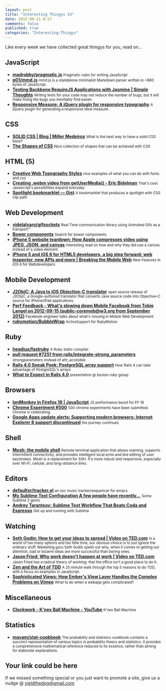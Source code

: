 ```yaml
--- 
layout: post 
title: "Interesting Thingys 33" 
date: 2012-09-21 8:17 
comments: false 
published: true 
categories: "Interesting-Thingys" 
--- 
```

Like every week we have collected great thingys for you, read on…

<!-- More -->


##  JavaScript

- **[madrobby/pragmatic.js](https://github.com/madrobby/pragmatic.js)**
    <small>Pragmatic rules for writing JavaScript</small>
- **[p01/mmd.js](https://github.com/p01/mmd.js)**
    <small>mmd.js is a standalone minimalist Markdown parser written in ~860 bytes of JavaScript.</small>
- **[Testing Backbone RequireJS Applications with Jasmine | Simple Thoughts](http://kilon.org/blog/2012/08/testing-backbone-requirejs-applications-with-jasmine/)**
    <small>Writing tests for your code may not reduce the number of bugs, but it will make fixing the bugs you inevitably find easier.</small>
- **[Responsive Measure: A jQuery plugin for responsive typography](http://jbrewer.github.com/Responsive-Measure/)**
    <small>A jQuery plugin for generating a responsive ideal measure.</small>

##  CSS

- **[SOLID CSS | Blog | Miller Medeiros](http://blog.millermedeiros.com/solid-css/)**
    <small>What is the best way to have a solid CSS base?</small>
- **[The Shapes of CSS](http://css-tricks.com/examples/ShapesOfCSS/)**
    <small>Nice collection of shapes that can be achieved with CSS</small>

##  HTML (5)

- **[Creative Web Typography Styles](http://tympanus.net/Tutorials/TypographyStyles/index.html)**
    <small>nice examples of what you can do with fonts and css</small>
- **[Creating .webm video from getUserMedia() - Eric Bidelman](http://ericbidelman.tumblr.com/post/31486670538/creating-webm-video-from-getusermedia)**
    <small>That's cool. Javascript's possibilities expand everyday</small>
- **[Spotlight bookmarklet — Gist](https://gist.github.com/3723309)**
    <small>A bookmarklet that produces a spotlight with CSS clip path</small>

##  Web Development

- **[videlalvaro/gifsockets](https://github.com/videlalvaro/gifsockets)**
    <small>Real Time communication library using Animated Gifs as a transport™</small>
- **[Bower components](http://sindresorhus.com/bower-components/)**
    <small>Search for bower components</small>
- **[iPhone 5 website teardown: How Apple compresses video using JPEG, JSON, and canvas](https://docs.google.com/document/pub?id=1GWTMLjqQsQS45FWwqNG9ztQTdGF48hQYpjQHR_d1WsI)**
    <small>interesting read on how and why they did use a canvas instead of a video element</small>
- **[iPhone 5 and iOS 6 for HTML5 developers, a big step forward: web inspector, new APIs and more | Breaking the Mobile Web](http://www.mobilexweb.com/blog/iphone-5-ios-6-html5-developers)**
    <small>New Features in iOS 6 for Webdevelopers</small>

##  Mobile Development

- **[J2ObjC: A Java to iOS Objective-C translator](http://google-opensource.blogspot.co.at/2012/09/j2objc-java-to-ios-objective-c.html)**
    <small>open source release of J2ObjC, a Google-authored translator that converts Java source code into Objective-C source for iPhone/iPad applications.</small>
- **[Perf Feedback - What's slowing down Mobile Facebook from Tobie Langel on 2012-09-15 (public-coremob@w3.org from September 2012)](http://lists.w3.org/Archives/Public/public-coremob/2012Sep/0021.html)**
    <small>Facebook engineer talks about what's missing in Mobile Web Development</small>
- **[rubymotion/BubbleWrap](https://github.com/rubymotion/BubbleWrap)**
    <small>ActiveSupport for RubyMotion</small>

##  Ruby

- **[headius/fastruby](https://github.com/headius/fastruby)**
    <small>A Ruby static compiler.</small>
- **[pull request #7251 from rails/integrate-strong_parameters](https://github.com/rails/rails/commit/c49d959e9d40101f1712a452004695f4ce27d84c)**
    <small>strongparameters instead of attr_accesible</small>
- **[Rails 4.0 Sneak Peek: PostgreSQL array support](http://reefpoints.dockyard.com/ruby/2012/09/18/rails-4-sneak-peek-postgresql-array-support.html)**
    <small>How Rails 4 can take advantage of PostgreSQL's arrays</small>
- **[What to Expect in Rails 4.0](http://bostonrb.org/presentations/what-to-expect-in-rails-40)**
    <small>presentation @ boston ruby group</small>

##  Browsers

- **[IonMonkey in Firefox 18 | JavaScript](https://blog.mozilla.org/javascript/2012/09/12/ionmonkey-in-firefox-18/)**
    <small>JS performance boost for FF 18</small>
- **[Chrome Experiment #500](http://500.chromeexperiments.com/)**
    <small>500 chrome experiments have been submitted. Chrome is celebrating</small>
- **[Google Apps update alerts: Supporting modern browsers: Internet Explorer 8 support discontinued](http://googleappsupdates.blogspot.co.at/2012/09/supporting-modern-browsers-internet.html)**
    <small>the journey continues</small>

##  Shell

- **[Mosh: the mobile shell](http://mosh.mit.edu/)**
    <small>Remote terminal application that allows roaming, supports intermittent connectivity, and provides intelligent local echo and line editing of user keystrokes. Mosh is a replacement for SSH. It's more robust and responsive, especially over Wi-Fi, cellular, and long-distance links.</small>

##  Editors

- **[defaultxr/tracker.el](https://github.com/defaultxr/tracker.el)**
    <small>an osc music tracker/sequencer for emacs</small>
- **[My Sublime Text Configuration A few people have recently…](https://plus.google.com/u/0/117663020319348671498/posts/NRTPUeqTxyw)**
    <small>Some Sublime 2 gems</small>
- **[Andrey Tarantsov: Sublime Text Workflow That Beats Coda and Espresso](http://tarantsov.com/blog/2012/02/sublime-text-workflow-that-beats-coda-and-espresso/)**
    <small>Get up and running with Sublime</small>

##  Watching

- **[Seth Godin: How to get your ideas to spread | Video on TED.com](http://www.ted.com/talks/lang/en/seth_godin_on_sliced_bread.html)**
    <small>In a world of too many options and too little time, our obvious choice is to just ignore the ordinary stuff. Marketing guru Seth Godin spells out why, when it comes to getting our attention, bad or bizarre ideas are more successful than boring ones.</small>
- **[Jason Fried: Why work doesn't happen at work | Video on TED.com](http://www.ted.com/talks/lang/en/jason_fried_why_work_doesn_t_happen_at_work.html)**
    <small>Jason Fried has a radical theory of working: that the office isn't a good place to do it.</small>
- **[Zen and the Art of TDD](http://vimeo.com/49092644)**
    <small>A 25 minute walk through the top 5 reasons to do TDD, with a focus on examples in JavaScript. </small>
- **[Sophisticated Views: How Ember's View Layer Handles the Complex Problems on Vimeo](http://vimeo.com/49434697)**
    <small>What to do when a webapp gets complicated?</small>

##  Miscellaneous

- **[Clockwork - K'nex Ball Machine - YouTube](http://www.youtube.com/watch?v=q76r-3z4Ckk)**
    <small>K'nex Ball Machine</small>

##  Statistics

- **[mavam/stat-cookbook](https://github.com/mavam/stat-cookbook)**
    <small>The probability and statistics cookbook contains a succinct representation of various topics in probability theory and statistics. It provides a comprehensive mathematical reference reduced to its essence, rather than aiming for elaborate explanations.</small>

##  Your link could be here

If we missed something special or you just want to promote a site, give us a nudge @ <a href='&#109;&#97;&#105;&#108;t&#111;&#58;%7&#57;&#105;eld&#116;%68%65do%67&#64;gmail&#37;2&#69;c&#37;6&#70;m'>y&#105;eldt&#104;&#101;dog&#64;&#103;mail&#46;&#99;&#111;m</a>
